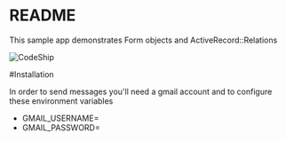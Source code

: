 README
====================

This sample app demonstrates Form objects and ActiveRecord::Relations

![CodeShip](https://www.codeship.io/projects/b2e134d0-b9c1-0131-5ab2-4202456fde48/status)


#Installation

In order to send messages you'll need a gmail account and to configure these environment variables

* GMAIL_USERNAME=
* GMAIL_PASSWORD=




